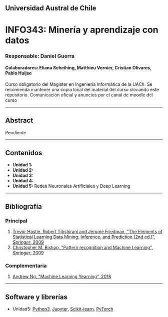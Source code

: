 ## Universidad Austral de Chile

# INFO343: Minería y aprendizaje con datos

### Responsable: Daniel Guerra 
#### Colaboradores: Eliana Scheihing, Matthieu Vernier, Cristian Olivares, Pablo Huijse

Curso obligatorio del Magister en Ingeniería Informática de la UACh. Se recomienda mantener una copia local del material del curso clonando este repositorio. Comunicación oficial y anuncios por el canal de moodle del curso

***
## Abstract

Pendiente


***
## Contenidos

- **Unidad 1:** 
- **Unidad 2:** 
- **Unidad 3:** 
- **Unidad 4:** 
- **Unidad 5:** Redes Neuronales Artificiales y Deep Learning

***
## Bibliografía 


### Principal
1. [Trevor Hastie, Robert Tibshirani and Jerome Friedman, "The Elements of Statistical Learning Data Mining, Inference, and Prediction (2nd ed.)", *Springer*, 2009](http://web.stanford.edu/~hastie/ElemStatLearn/)
1. [Christopher M. Bishop, "Pattern recognition and Machine Learning", *Springer*, 2009]()



### Complementaria
1. [Andrew Ng, "Machine Learning Yearning", 2018](https://www.mlyearning.org/)



***
## Software y librerías

- Unidad5: [Python3](https://docs.python.org/3/), [Jupyter](https://jupyter.org/), [Scikit-learn](https://bokeh.pydata.org/en/latest/), [PyTorch](https://pytorch.org/)
